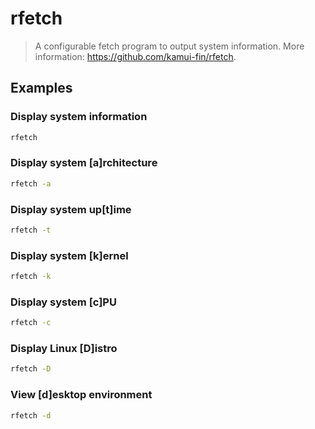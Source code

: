# rfetch

> A configurable fetch program to output system information. More information: <https://github.com/kamui-fin/rfetch>.

## Examples

### Display system information

```bash
rfetch
```

### Display system [a]rchitecture

```bash
rfetch -a
```

### Display system up[t]ime

```bash
rfetch -t
```

### Display system [k]ernel

```bash
rfetch -k
```

### Display system [c]PU

```bash
rfetch -c
```

### Display Linux [D]istro

```bash
rfetch -D
```

### View [d]esktop environment

```bash
rfetch -d
```
